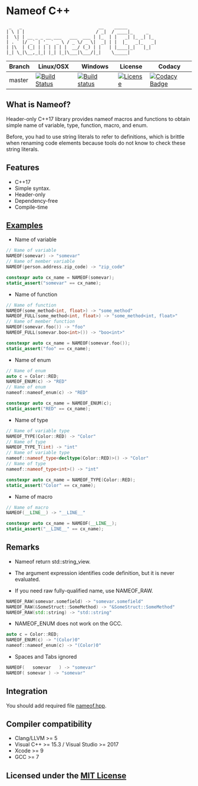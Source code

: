 # Nameof C++

```text
 _   _                             __    _____
| \ | |                           / _|  / ____|_     _
|  \| | __ _ _ __ ___   ___  ___ | |_  | |   _| |_ _| |_
| . ` |/ _` | '_ ` _ \ / _ \/ _ \|  _| | |  |_   _|_   _|
| |\  | (_| | | | | | |  __/ (_) | |   | |____|_|   |_|
|_| \_|\__,_|_| |_| |_|\___|\___/|_|    \_____|
```

Branch | Linux/OSX | Windows | License | Codacy
-------|-----------|---------|---------|-------
master |[![Build Status](https://travis-ci.org/Neargye/nameof.svg?branch=master)](https://travis-ci.org/Neargye/nameof)|[![Build status](https://ci.appveyor.com/api/projects/status/yq5fk0d9mwljbubt/branch/master?svg=true)](https://ci.appveyor.com/project/Neargye/nameof/branch/master)|[![License](https://img.shields.io/github/license/Neargye/nameof.svg)](LICENSE)|[![Codacy Badge](https://api.codacy.com/project/badge/Grade/1d06f3f07afe4f34acd29c0c8efa830b)](https://www.codacy.com/app/Neargye/nameof?utm_source=github.com&amp;utm_medium=referral&amp;utm_content=Neargye/nameof&amp;utm_campaign=Badge_Grade)

## What is Nameof?

Header-only C++17 library provides nameof macros and functions to obtain simple name of variable, type, function, macro, and enum.

Before, you had to use string literals to refer to definitions, which is brittle when renaming code elements because tools do not know to check these string literals.

## Features

* C++17
* Simple syntax.
* Header-only
* Dependency-free
* Compile-time

## [Examples](example/example.cpp)

* Name of variable
```cpp
// Name of variable
NAMEOF(somevar) -> "somevar"
// Name of member variable
NAMEOF(person.address.zip_code) -> "zip_code"

constexpr auto cx_name = NAMEOF(somevar);
static_assert("somevar" == cx_name);
```

* Name of function
```cpp
// Name of function
NAMEOF(some_method<int, float>) -> "some_method"
NAMEOF_FULL(some_method<int, float>) -> "some_method<int, float>"
// Name of member function
NAMEOF(somevar.foo()) -> "foo"
NAMEOF_FULL(somevar.boo<int>()) -> "boo<int>"

constexpr auto cx_name = NAMEOF(somevar.foo());
static_assert("foo" == cx_name);
```

* Name of enum
```cpp
// Name of enum
auto c = Color::RED;
NAMEOF_ENUM(c) -> "RED"
// Name of enum
nameof::nameof_enum(c) -> "RED"

constexpr auto cx_name = NAMEOF_ENUM(c);
static_assert("RED" == cx_name);
```

* Name of type
```cpp
// Name of variable type
NAMEOF_TYPE(Color::RED) -> "Color"
// Name of type
NAMEOF_TYPE_T(int) -> "int"
// Name of variable type
nameof::nameof_type<decltype(Color::RED)>() -> "Color"
// Name of type
nameof::nameof_type<int>() -> "int"

constexpr auto cx_name = NAMEOF_TYPE(Color::RED);
static_assert("Color" == cx_name);
```

* Name of macro
```cpp
// Name of macro
NAMEOF(__LINE__) -> "__LINE__"

constexpr auto cx_name = NAMEOF(__LINE__);
static_assert("__LINE__" == cx_name);
```

## Remarks

* Nameof return std::string_view.

* The argument expression identifies code definition, but it is never evaluated.

* If you need raw fully-qualified name, use NAMEOF_RAW.
```cpp
NAMEOF_RAW(somevar.somefield) -> "somevar.somefield"
NAMEOF_RAW(&SomeStruct::SomeMethod) -> "&SomeStruct::SomeMethod"
NAMEOF_RAW(std::string) -> "std::string"
```

* NAMEOF_ENUM does not work on the GCC.
```cpp
auto c = Color::RED;
NAMEOF_ENUM(c) -> "(Color)0"
nameof::nameof_enum(c) -> "(Color)0"
```

* Spaces and Tabs ignored
```cpp
NAMEOF(   somevar   ) -> "somevar"
NAMEOF(	somevar	) -> "somevar"
```

## Integration

You should add required file [nameof.hpp](include/nameof.hpp).

## Compiler compatibility

* Clang/LLVM >= 5
* Visual C++ >= 15.3 / Visual Studio >= 2017
* Xcode >= 9
* GCC >= 7

## Licensed under the [MIT License](LICENSE)
